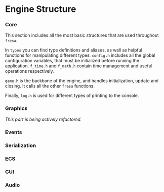 # Engine Structure

### Core

This section includes all the most basic structures that are used throughout `fresa`.

In `types` you can find type definitions and aliases, as well as helpful functions for manipulating different types. `config.h` includes all the global configuration variables, that must be initialized before running the application. `f_time.h` and `f_math.h` contain time management and useful operations respectively.

`game.h` is the backbone of the engine, and handles initialization, update and closing. It calls all the other `fresa` functions.

Finally, `log.h` is used for different types of printing to the console.

### Graphics

_This part is being actively refactored._

### Events

### Serialization

### ECS

### GUI

### Audio